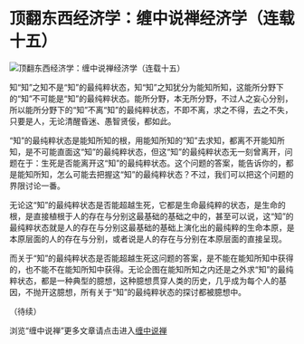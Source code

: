 顶翻东西经济学：缠中说禅经济学（连载十五）
====

			

                                               

![顶翻东西经济学：缠中说禅经济学（连载十五）](http://simg.sinajs.cn/blog7style/images/common/sg_trans.gif)

                                               

                                               

   知“知”之知不是“知”的最纯粹状态，知“知”之知犹分为能知所知，这能所分野下的“知”不可能是“知”的最纯粹状态。能所分野，本无所分野，不过人之妄心分别，所以能所分野下的“知”不离“知”的最纯粹状态，不即不离，求之不得，去之不失，只要是人，无论清醒昏迷、愚智贤佞，都如此。

  “知”的最纯粹状态是能知所知的根，用能知所知的“知”去求知，都离不开能知所知，是不可能直面这“知”的最纯粹状态，但这“知”的最纯粹状态无一刻曾离开，问题在于：生死是否能离开这“知”的最纯粹状态。这个问题的答案，能告诉你的，都是能知所知，怎么可能去把握这“知”的最纯粹状态？不过，我们可以把这个问题的界限讨论一番。

   无论这“知”的最纯粹状态是否能超越生死，它都是生命最纯粹的状态，是生命的根，是直接植根于人的存在与分别这最基础的基础之中的，甚至可以说，这“知”的最纯粹状态就是人的存在与分别这最基础的基础上演化出的最纯粹的生命本原，是本原层面的人的存在与分别，或者说是人的存在与分别在本原层面的直接呈现。

   而关于“知”的最纯粹状态是否能超越生死这问题的答案，是不能在能知所知中获得的，也不能不在能知所知中获得。无论企图在能知所知之内还是之外求“知”的最纯粹状态，都是一种典型的臆想，这种臆想贯穿人类的历史，几乎成为每个人的基因，不抛开这臆想，所有关于“知”的最纯粹状态的探讨都被臆想中。

（待续）

浏览“缠中说禅”更多文章请点击进入[缠中说禅](http://blog.sina.com.cn/m/chzhshch)
